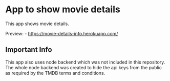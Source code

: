 # App to show movie details

This app shows movie details.

Preview: - https://movie-details-info.herokuapp.com/

## Important Info

This app also uses node backend which was not included in this repository. The whole node backend was created to hide the api keys from the public as required by the TMDB terms and conditions.
